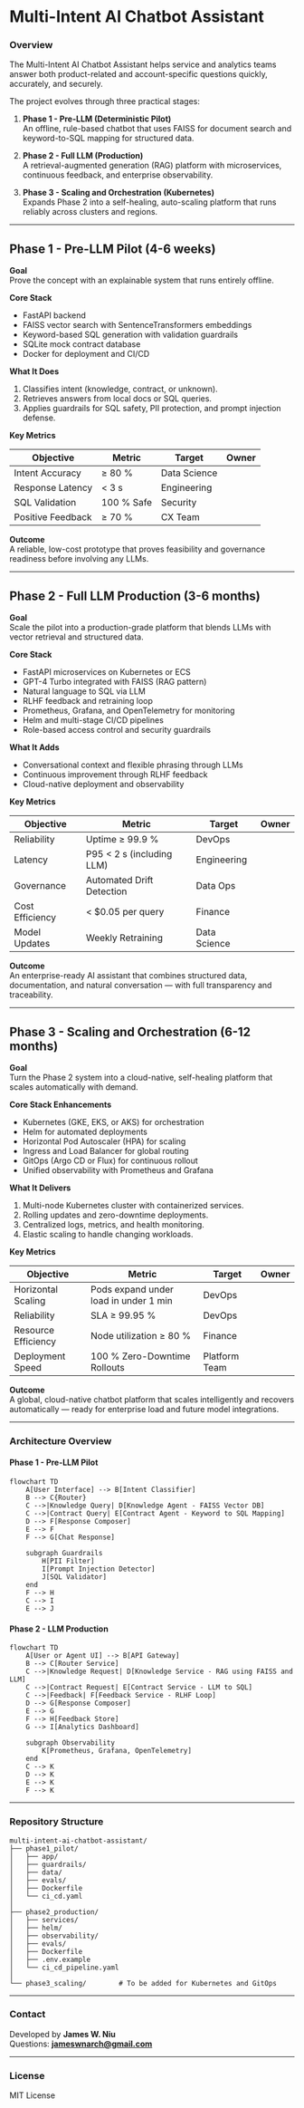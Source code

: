 # Multi-Intent AI Chatbot Assistant

### Overview
The Multi-Intent AI Chatbot Assistant helps service and analytics teams answer both product-related and account-specific questions quickly, accurately, and securely.

The project evolves through three practical stages:

1. **Phase 1 - Pre-LLM (Deterministic Pilot)**  
   An offline, rule-based chatbot that uses FAISS for document search and keyword-to-SQL mapping for structured data.

2. **Phase 2 - Full LLM (Production)**  
   A retrieval-augmented generation (RAG) platform with microservices, continuous feedback, and enterprise observability.

3. **Phase 3 - Scaling and Orchestration (Kubernetes)**  
   Expands Phase 2 into a self-healing, auto-scaling platform that runs reliably across clusters and regions.

---

## Phase 1 - Pre-LLM Pilot (4-6 weeks)

**Goal**  
Prove the concept with an explainable system that runs entirely offline.

**Core Stack**
- FastAPI backend  
- FAISS vector search with SentenceTransformers embeddings  
- Keyword-based SQL generation with validation guardrails  
- SQLite mock contract database  
- Docker for deployment and CI/CD

**What It Does**
1. Classifies intent (knowledge, contract, or unknown).  
2. Retrieves answers from local docs or SQL queries.  
3. Applies guardrails for SQL safety, PII protection, and prompt injection defense.  

**Key Metrics**

| Objective | Metric | Target | Owner |
|------------|---------|---------|--------|
| Intent Accuracy | ≥ 80 % | Data Science |
| Response Latency | < 3 s | Engineering |
| SQL Validation | 100 % Safe | Security |
| Positive Feedback | ≥ 70 % | CX Team |

**Outcome**  
A reliable, low-cost prototype that proves feasibility and governance readiness before involving any LLMs.

---

## Phase 2 - Full LLM Production (3-6 months)

**Goal**  
Scale the pilot into a production-grade platform that blends LLMs with vector retrieval and structured data.

**Core Stack**
- FastAPI microservices on Kubernetes or ECS  
- GPT-4 Turbo integrated with FAISS (RAG pattern)  
- Natural language to SQL via LLM  
- RLHF feedback and retraining loop  
- Prometheus, Grafana, and OpenTelemetry for monitoring  
- Helm and multi-stage CI/CD pipelines  
- Role-based access control and security guardrails

**What It Adds**
- Conversational context and flexible phrasing through LLMs  
- Continuous improvement through RLHF feedback  
- Cloud-native deployment and observability

**Key Metrics**

| Objective | Metric | Target | Owner |
|------------|---------|---------|--------|
| Reliability | Uptime ≥ 99.9 % | DevOps |
| Latency | P95 < 2 s (including LLM) | Engineering |
| Governance | Automated Drift Detection | Data Ops |
| Cost Efficiency | < $0.05 per query | Finance |
| Model Updates | Weekly Retraining | Data Science |

**Outcome**  
An enterprise-ready AI assistant that combines structured data, documentation, and natural conversation — with full transparency and traceability.

---

## Phase 3 - Scaling and Orchestration (6-12 months)

**Goal**  
Turn the Phase 2 system into a cloud-native, self-healing platform that scales automatically with demand.

**Core Stack Enhancements**
- Kubernetes (GKE, EKS, or AKS) for orchestration  
- Helm for automated deployments  
- Horizontal Pod Autoscaler (HPA) for scaling  
- Ingress and Load Balancer for global routing  
- GitOps (Argo CD or Flux) for continuous rollout  
- Unified observability with Prometheus and Grafana  

**What It Delivers**
1. Multi-node Kubernetes cluster with containerized services.  
2. Rolling updates and zero-downtime deployments.  
3. Centralized logs, metrics, and health monitoring.  
4. Elastic scaling to handle changing workloads.

**Key Metrics**

| Objective | Metric | Target | Owner |
|------------|---------|---------|--------|
| Horizontal Scaling | Pods expand under load in under 1 min | DevOps |
| Reliability | SLA ≥ 99.95 % | DevOps |
| Resource Efficiency | Node utilization ≥ 80 % | Finance |
| Deployment Speed | 100 % Zero-Downtime Rollouts | Platform Team |

**Outcome**  
A global, cloud-native chatbot platform that scales intelligently and recovers automatically — ready for enterprise load and future model integrations.

<!-- 
[PHASE 3 EXPANSION NOTES]  
- Helm templates: ./phase3_scaling/helm/  
- Kubernetes YAML: ./phase3_scaling/deployment.yaml  
- Observability dashboards: ./phase3_scaling/observability/  
- GitOps pipelines: ./phase3_scaling/ci_cd/  
-->

---

### Architecture Overview

#### Phase 1 - Pre-LLM Pilot
```mermaid
flowchart TD
    A[User Interface] --> B[Intent Classifier]
    B --> C{Router}
    C -->|Knowledge Query| D[Knowledge Agent - FAISS Vector DB]
    C -->|Contract Query| E[Contract Agent - Keyword to SQL Mapping]
    D --> F[Response Composer]
    E --> F
    F --> G[Chat Response]

    subgraph Guardrails
        H[PII Filter]
        I[Prompt Injection Detector]
        J[SQL Validator]
    end
    F --> H
    C --> I
    E --> J
```

#### Phase 2 - LLM Production
```mermaid
flowchart TD
    A[User or Agent UI] --> B[API Gateway]
    B --> C[Router Service]
    C -->|Knowledge Request| D[Knowledge Service - RAG using FAISS and LLM]
    C -->|Contract Request| E[Contract Service - LLM to SQL]
    C -->|Feedback| F[Feedback Service - RLHF Loop]
    D --> G[Response Composer]
    E --> G
    F --> H[Feedback Store]
    G --> I[Analytics Dashboard]

    subgraph Observability
        K[Prometheus, Grafana, OpenTelemetry]
    end
    C --> K
    D --> K
    E --> K
    F --> K
```

---

### Repository Structure
```
multi-intent-ai-chatbot-assistant/
├── phase1_pilot/
│   ├── app/
│   ├── guardrails/
│   ├── data/
│   ├── evals/
│   ├── Dockerfile
│   └── ci_cd.yaml
│
├── phase2_production/
│   ├── services/
│   ├── helm/
│   ├── observability/
│   ├── evals/
│   ├── Dockerfile
│   ├── .env.example
│   └── ci_cd_pipeline.yaml
│
└── phase3_scaling/        # To be added for Kubernetes and GitOps
```

---

### Contact
Developed by **James W. Niu**  
Questions: **jameswnarch@gmail.com**

---

### License
MIT License
